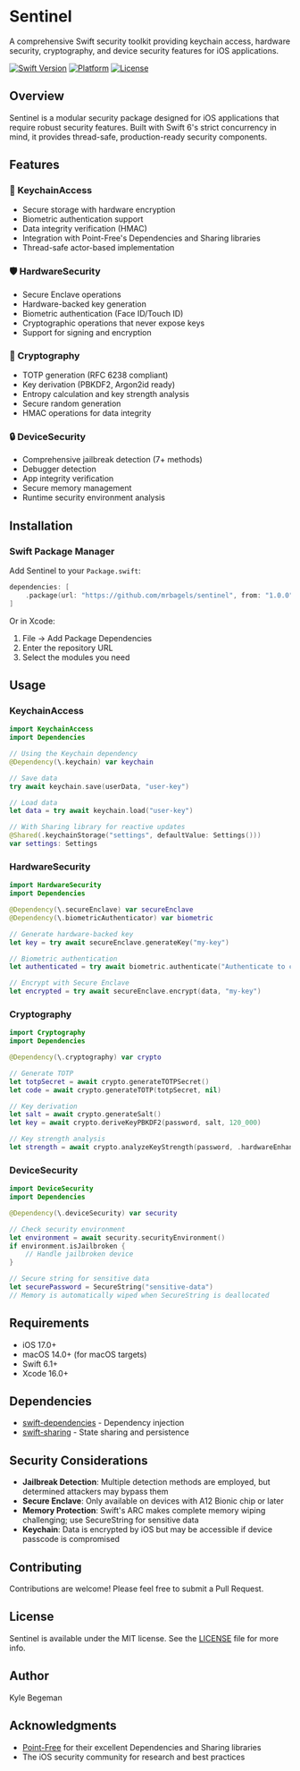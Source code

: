 # Sentinel

A comprehensive Swift security toolkit providing keychain access, hardware security, cryptography, and device security features for iOS applications.

[![Swift Version](https://img.shields.io/badge/Swift-6.1-orange.svg)](https://swift.org)
[![Platform](https://img.shields.io/badge/Platform-iOS%2017%2B-blue.svg)](https://developer.apple.com/ios/)
[![License](https://img.shields.io/badge/License-MIT-green.svg)](LICENSE)

## Overview

Sentinel is a modular security package designed for iOS applications that require robust security features. Built with Swift 6's strict concurrency in mind, it provides thread-safe, production-ready security components.

## Features

### 🔐 KeychainAccess
- Secure storage with hardware encryption
- Biometric authentication support
- Data integrity verification (HMAC)
- Integration with Point-Free's Dependencies and Sharing libraries
- Thread-safe actor-based implementation

### 🛡️ HardwareSecurity
- Secure Enclave operations
- Hardware-backed key generation
- Biometric authentication (Face ID/Touch ID)
- Cryptographic operations that never expose keys
- Support for signing and encryption

### 🔑 Cryptography
- TOTP generation (RFC 6238 compliant)
- Key derivation (PBKDF2, Argon2id ready)
- Entropy calculation and key strength analysis
- Secure random generation
- HMAC operations for data integrity

### 🔒 DeviceSecurity
- Comprehensive jailbreak detection (7+ methods)
- Debugger detection
- App integrity verification
- Secure memory management
- Runtime security environment analysis

## Installation

### Swift Package Manager

Add Sentinel to your `Package.swift`:

```swift
dependencies: [
    .package(url: "https://github.com/mrbagels/sentinel", from: "1.0.0")
]
```

Or in Xcode:
1. File → Add Package Dependencies
2. Enter the repository URL
3. Select the modules you need

## Usage

### KeychainAccess

```swift
import KeychainAccess
import Dependencies

// Using the Keychain dependency
@Dependency(\.keychain) var keychain

// Save data
try await keychain.save(userData, "user-key")

// Load data
let data = try await keychain.load("user-key")

// With Sharing library for reactive updates
@Shared(.keychainStorage("settings", defaultValue: Settings()))
var settings: Settings
```

### HardwareSecurity

```swift
import HardwareSecurity
import Dependencies

@Dependency(\.secureEnclave) var secureEnclave
@Dependency(\.biometricAuthenticator) var biometric

// Generate hardware-backed key
let key = try await secureEnclave.generateKey("my-key")

// Biometric authentication
let authenticated = try await biometric.authenticate("Authenticate to continue")

// Encrypt with Secure Enclave
let encrypted = try await secureEnclave.encrypt(data, "my-key")
```

### Cryptography

```swift
import Cryptography
import Dependencies

@Dependency(\.cryptography) var crypto

// Generate TOTP
let totpSecret = await crypto.generateTOTPSecret()
let code = await crypto.generateTOTP(totpSecret, nil)

// Key derivation
let salt = await crypto.generateSalt()
let key = await crypto.deriveKeyPBKDF2(password, salt, 120_000)

// Key strength analysis
let strength = await crypto.analyzeKeyStrength(password, .hardwareEnhanced)
```

### DeviceSecurity

```swift
import DeviceSecurity
import Dependencies

@Dependency(\.deviceSecurity) var security

// Check security environment
let environment = await security.securityEnvironment()
if environment.isJailbroken {
    // Handle jailbroken device
}

// Secure string for sensitive data
let securePassword = SecureString("sensitive-data")
// Memory is automatically wiped when SecureString is deallocated
```

## Requirements

- iOS 17.0+
- macOS 14.0+ (for macOS targets)
- Swift 6.1+
- Xcode 16.0+

## Dependencies

- [swift-dependencies](https://github.com/pointfreeco/swift-dependencies) - Dependency injection
- [swift-sharing](https://github.com/pointfreeco/swift-sharing) - State sharing and persistence

## Security Considerations

- **Jailbreak Detection**: Multiple detection methods are employed, but determined attackers may bypass them
- **Secure Enclave**: Only available on devices with A12 Bionic chip or later
- **Memory Protection**: Swift's ARC makes complete memory wiping challenging; use SecureString for sensitive data
- **Keychain**: Data is encrypted by iOS but may be accessible if device passcode is compromised

## Contributing

Contributions are welcome! Please feel free to submit a Pull Request.

## License

Sentinel is available under the MIT license. See the [LICENSE](LICENSE) file for more info.

## Author

Kyle Begeman

## Acknowledgments

- [Point-Free](https://www.pointfree.co) for their excellent Dependencies and Sharing libraries
- The iOS security community for research and best practices
